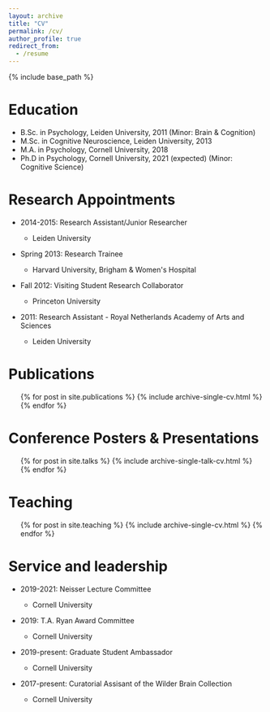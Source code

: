 ```yaml
---
layout: archive
title: "CV"
permalink: /cv/
author_profile: true
redirect_from:
  - /resume
---
```


{% include base_path %}

Education
======
* B.Sc. in Psychology, Leiden University, 2011 (Minor: Brain & Cognition)
* M.Sc. in Cognitive Neuroscience, Leiden University, 2013
* M.A. in Psychology, Cornell University, 2018
* Ph.D in Psychology, Cornell University, 2021 (expected) (Minor: Cognitive Science)

Research Appointments
======
* 2014-2015:    Research Assistant/Junior Researcher
  * Leiden University

* Spring 2013:  Research Trainee
  * Harvard University, Brigham & Women's Hospital

* Fall 2012:    Visiting Student Research Collaborator
  * Princeton University

* 2011:         Research Assistant - Royal Netherlands Academy of Arts and Sciences
  * Leiden University


Publications
======
  <ul>{% for post in site.publications %}
    {% include archive-single-cv.html %}
  {% endfor %}</ul>
  
Conference Posters & Presentations
======
  <ul>{% for post in site.talks %}
    {% include archive-single-talk-cv.html %}
  {% endfor %}</ul>
  
Teaching
======
  <ul>{% for post in site.teaching %}
    {% include archive-single-cv.html %}
  {% endfor %}</ul>
  
Service and leadership
======
* 2019-2021:    Neisser Lecture Committee
  * Cornell University

* 2019:         T.A. Ryan Award Committee
  * Cornell University

* 2019-present: Graduate Student Ambassador
  * Cornell University

* 2017-present: Curatorial Assisant of the Wilder Brain Collection
  * Cornell University
